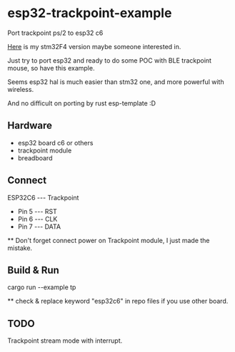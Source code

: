 # esp32-trackpoint-example

Port trackpoint ps/2 to esp32 c6
 
[Here](https://github.com/gzeronet/stm32f4-trackpoint-mouse) is my stm32F4 version maybe someone interested in.

Just try to port esp32 and ready to do some POC with BLE trackpoint mouse, so have this example. 

Seems esp32 hal is much easier than stm32 one, and more powerful with wireless.

And no difficult on porting by rust esp-template :D

## Hardware

* esp32 board c6 or others
* trackpoint module
* breadboard

## Connect


ESP32C6 --- Trackpoint

* Pin 5 --- RST
* Pin 6 --- CLK
* Pin 7 --- DATA

** Don't forget connect power on Trackpoint module, I just made the mistake.

## Build & Run

cargo run --example tp


** check & replace keyword "esp32c6" in repo files if you use other board.

## TODO


Trackpoint stream mode with interrupt.
